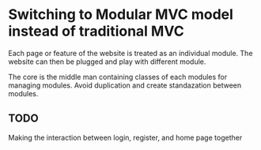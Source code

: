 # Switching to Modular MVC model instead of traditional MVC

Each page or feature of the website is treated as an individual module. The website can then be plugged and play with different module.

The core is the middle man containing classes of each modules for managing modules. Avoid duplication and create standazation between modules.

## TODO

Making the interaction between login, register, and home page together
